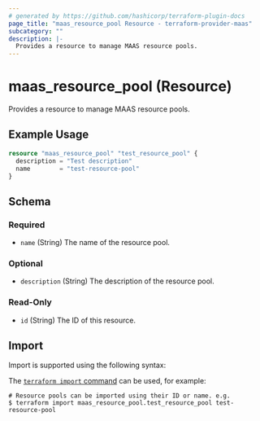 ```yaml
---
# generated by https://github.com/hashicorp/terraform-plugin-docs
page_title: "maas_resource_pool Resource - terraform-provider-maas"
subcategory: ""
description: |-
  Provides a resource to manage MAAS resource pools.
---
```


# maas_resource_pool (Resource)

Provides a resource to manage MAAS resource pools.

## Example Usage

```terraform
resource "maas_resource_pool" "test_resource_pool" {
  description = "Test description"
  name        = "test-resource-pool"
}
```

<!-- schema generated by tfplugindocs -->
## Schema

### Required

- `name` (String) The name of the resource pool.

### Optional

- `description` (String) The description of the resource pool.

### Read-Only

- `id` (String) The ID of this resource.

## Import

Import is supported using the following syntax:

The [`terraform import` command](https://developer.hashicorp.com/terraform/cli/commands/import) can be used, for example:

```shell
# Resource pools can be imported using their ID or name. e.g.
$ terraform import maas_resource_pool.test_resource_pool test-resource-pool
```
